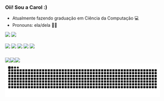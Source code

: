 ### Oii! Sou a Carol :)

- Atualmente fazendo graduação em Ciência da Computação 💻
- Pronouns: ela/dela 👯‍♀️

<div>
<img height="180em" src="https://github-readme-stats.vercel.app/api?username=carolinejesus&show_icons=true&theme=radical"/>
<img height="100em" src="https://github-readme-stats.vercel.app/api/top-langs/?username=carolinejesus&layout=compact&langs_count=16&theme=radical"/>
</div>

<div style=display: inline_block"><br>
  <img align="center" height="30" width"40" <img src="https://cdn.jsdelivr.net/gh/devicons/devicon@latest/icons/java/java-original-wordmark.svg" />  
  <img align="center" height="30" width"40" <img src="https://cdn.jsdelivr.net/gh/devicons/devicon@latest/icons/illustrator/illustrator-line.svg" />
  <img align="center" height="30" width"40" <img src="https://cdn.jsdelivr.net/gh/devicons/devicon@latest/icons/xd/xd-original.svg"/>
  <img align="center" height="30" width"40" <img src="https://cdn.jsdelivr.net/gh/devicons/devicon@latest/icons/figma/figma-original.svg"/>
  <img align="center" height="30" width"40" <img src="https://cdn.jsdelivr.net/gh/devicons/devicon@latest/icons/canva/canva-original.svg"/>    
</div>

##

 <div>
   <a href="https://www.instagram.com/caroline.fjs/" target="_blank"><img src="https://img.shields.io/badge/Instagram-E4405F?style=for-the-badge&logo=instagram&logoColor=white"
<a href="https://www.linkedin.com/in/carolinefdejesuss/" target="_blank"><img src="https://img.shields.io/badge/LinkedIn-0077B5?style=for-the-badge&logo=linkedin&logoColor=white"
<a href="mailto:caroline.fjscc@gmail.com" target="_blank"><img src="https://img.shields.io/badge/Gmail-D14836?style=for-the-badge&logo=gmail&logoColor=white"
 </div>

<picture>
  <source media="(prefers-color-scheme: dark)" srcset="https://raw.githubusercontent.com/carolinejesus/carolinejesus/output/github-contribution-grid-snake-dark.svg">
  <source media="(prefers-color-scheme: light)" srcset="https://raw.githubusercontent.com/carolinejesus/carolinejesus/output/github-contribution-grid-snake.svg">
  <img alt="github contribution grid snake animation" src="https://raw.githubusercontent.com/carolinejesus/carolinejesus/output/github-contribution-grid-snake.svg">
</picture>
